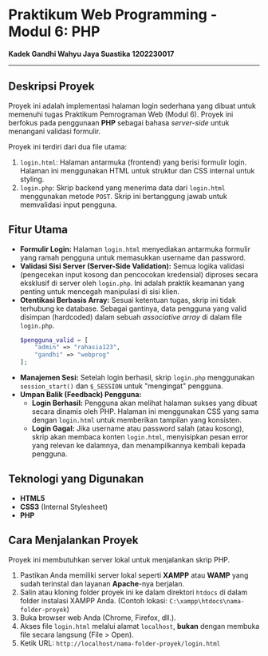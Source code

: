 # Praktikum Web Programming - Modul 6: PHP

**Kadek Gandhi Wahyu Jaya Suastika**
**1202230017**

---

## Deskripsi Proyek

Proyek ini adalah implementasi halaman login sederhana yang dibuat untuk memenuhi tugas Praktikum Pemrograman Web (Modul 6). Proyek ini berfokus pada penggunaan **PHP** sebagai bahasa *server-side* untuk menangani validasi formulir.

Proyek ini terdiri dari dua file utama:
1.  `login.html`: Halaman antarmuka (frontend) yang berisi formulir login. Halaman ini menggunakan HTML untuk struktur dan CSS internal untuk styling.
2.  `login.php`: Skrip backend yang menerima data dari `login.html` menggunakan metode `POST`. Skrip ini bertanggung jawab untuk memvalidasi input pengguna.

## Fitur Utama

* **Formulir Login:** Halaman `login.html` menyediakan antarmuka formulir yang ramah pengguna untuk memasukkan username dan password.
* **Validasi Sisi Server (Server-Side Validation):** Semua logika validasi (pengecekan input kosong dan pencocokan kredensial) diproses secara eksklusif di server oleh `login.php`. Ini adalah praktik keamanan yang penting untuk mencegah manipulasi di sisi klien.
* **Otentikasi Berbasis Array:** Sesuai ketentuan tugas, skrip ini tidak terhubung ke database. Sebagai gantinya, data pengguna yang valid disimpan (hardcoded) dalam sebuah *associative array* di dalam file `login.php`.
    ```php
    $pengguna_valid = [
        "admin" => "rahasia123",
        "gandhi" => "webprog"
    ];
    ```
* **Manajemen Sesi:** Setelah login berhasil, skrip `login.php` menggunakan `session_start()` dan `$_SESSION` untuk "mengingat" pengguna.
* **Umpan Balik (Feedback) Pengguna:**
    * **Login Berhasil:** Pengguna akan melihat halaman sukses yang dibuat secara dinamis oleh PHP. Halaman ini menggunakan CSS yang sama dengan `login.html` untuk memberikan tampilan yang konsisten.
    * **Login Gagal:** Jika username atau password salah (atau kosong), skrip akan membaca konten `login.html`, menyisipkan pesan error yang relevan ke dalamnya, dan menampilkannya kembali kepada pengguna.

## Teknologi yang Digunakan

* **HTML5**
* **CSS3** (Internal Stylesheet)
* **PHP**

## Cara Menjalankan Proyek

Proyek ini membutuhkan server lokal untuk menjalankan skrip PHP.

1.  Pastikan Anda memiliki server lokal seperti **XAMPP** atau **WAMP** yang sudah terinstal dan layanan **Apache**-nya berjalan.
2.  Salin atau kloning folder proyek ini ke dalam direktori `htdocs` di dalam folder instalasi XAMPP Anda.
    (Contoh lokasi: `C:\xampp\htdocs\nama-folder-proyek`)
3.  Buka browser web Anda (Chrome, Firefox, dll.).
4.  Akses file `login.html` melalui alamat `localhost`, **bukan** dengan membuka file secara langsung (File > Open).
5.  Ketik URL:
    `http://localhost/nama-folder-proyek/login.html`
